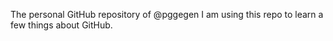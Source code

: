 The personal GitHub repository of @pggegen
I am using this repo to learn a few things about GitHub.

<!---
pggegen/pggegen is a ✨ special ✨ repository because its `README.md` (this file) appears on your GitHub profile.
You can click the Preview link to take a look at your changes.
--->
